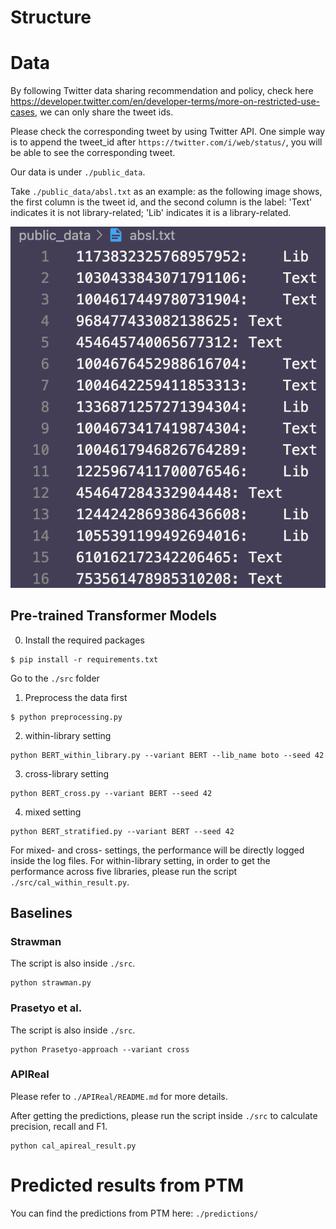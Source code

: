 # Structure
# Data
By following Twitter data sharing recommendation and policy, check here https://developer.twitter.com/en/developer-terms/more-on-restricted-use-cases, we can only share the tweet ids.

Please check the corresponding tweet by using Twitter API. One simple way is to append the tweet_id after `https://twitter.com/i/web/status/`, you will be able to see the corresponding tweet.

Our data is under `./public_data`.

Take `./public_data/absl.txt` as an example: as the following image shows, the first column is the tweet id, and the second column is the label: 'Text' indicates it is not library-related; 'Lib' indicates it is a library-related.

![image](./public_data/example.png) 


## Pre-trained Transformer Models
0. Install the required packages
```
$ pip install -r requirements.txt
```
Go to the `./src` folder

1. Preprocess the data first
```
$ python preprocessing.py
```

2. within-library setting
```
python BERT_within_library.py --variant BERT --lib_name boto --seed 42
```

3. cross-library setting
```
python BERT_cross.py --variant BERT --seed 42
```

4. mixed setting
```
python BERT_stratified.py --variant BERT --seed 42
```

For mixed- and cross- settings, the performance will be directly logged inside the log files. For within-library setting, in order to get the performance across five libraries, please run the script `./src/cal_within_result.py`.

## Baselines
### Strawman
The script is also inside `./src`.

```
python strawman.py
```

### Prasetyo et al.
The script is also inside `./src`.

```
python Prasetyo-approach --variant cross
```

### APIReal
Please refer to `./APIReal/README.md` for more details.

After getting the predictions, please run the script inside `./src` to calculate precision, recall and F1.

```
python cal_apireal_result.py
```

# Predicted results from PTM
You can find the predictions from PTM here: `./predictions/`